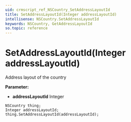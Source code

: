 ```yaml
---
uid: crmscript_ref_NSCountry_SetAddressLayoutId
title: SetAddressLayoutId(Integer addressLayoutId)
intellisense: NSCountry.SetAddressLayoutId
keywords: NSCountry, GetAddressLayoutId
so.topic: reference
---
```


# SetAddressLayoutId(Integer addressLayoutId)

Address layout of the country

**Parameter:** 
 - **addressLayoutId** Integer

```crmscript
NSCountry thing;
Integer addressLayoutId;
thing.SetAddressLayoutId(addressLayoutId);
```

